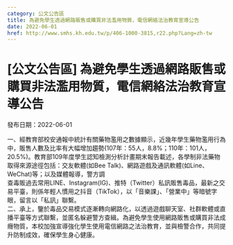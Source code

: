 ```yaml
---
category: 公文公告區
title: 為避免學生透過網路販售或購買非法濫用物質，電信網絡法治教育宣導公告
date: 2022-06-01
href: http://www.smhs.kh.edu.tw/p/406-1000-3815,r22.php?Lang=zh-tw
---
```


# [公文公告區] 為避免學生透過網路販售或購買非法濫用物質，電信網絡法治教育宣導公告

發布日期：2022-06-01

一、經教育部校安通報中統計有關藥物濫用之數據顯示，近幾年學生藥物濫用行為中，販售人數及比率有大幅增加趨勢(107年：55人，8.8%；110年：101人，20.5%)。教育部109年度學生認知檢測分析計畫期末報告載述，各學制非法藥物取得來源途徑包括：交友軟體(如Bee Talk)、網路遊戲及通訊軟體(如Line、WeChat)等；以及媒體報導，警方調  
查毒販過去常用LINE、Instagram(IG)、推特（Twitter）私訊販售毒品，最新之交易平臺，則係年輕人慣用之抖音（TikTok），以「音樂課」、「營業中」等暗號字眼，留言以「私訊」聯繫。  
二、承上，鑒於毒品交易模式逐漸轉向網路化，以透過遊戲聊天室、社群軟體或直播平臺等方式聯繫，並匿名躲避警方查緝。為避免學生使用網路販售或購買非法成癮物質，本校加強宣導強化學生使用電信網路之法治教育，並與檢警合作，共同提升防制成效，確保學生身心健康。

